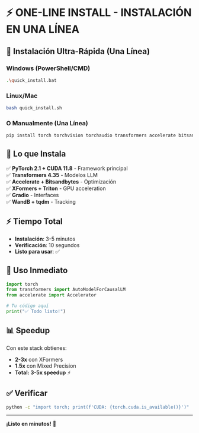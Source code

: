 # ⚡ ONE-LINE INSTALL - INSTALACIÓN EN UNA LÍNEA

## 🚀 Instalación Ultra-Rápida (Una Línea)

### Windows (PowerShell/CMD)
```bash
.\quick_install.bat
```

### Linux/Mac
```bash
bash quick_install.sh
```

### O Manualmente (Una Línea)
```bash
pip install torch torchvision torchaudio transformers accelerate bitsandbytes xformers triton gradio wandb tqdm
```

## 🎯 Lo que Instala

✅ **PyTorch 2.1 + CUDA 11.8** - Framework principal  
✅ **Transformers 4.35** - Modelos LLM  
✅ **Accelerate + Bitsandbytes** - Optimización  
✅ **XFormers + Triton** - GPU acceleration  
✅ **Gradio** - Interfaces  
✅ **WandB + tqdm** - Tracking  

## ⚡ Tiempo Total

- **Instalación**: 3-5 minutos
- **Verificación**: 10 segundos
- **Listo para usar**: ✅

## 🎯 Uso Inmediato

```python
import torch
from transformers import AutoModelForCausalLM
from accelerate import Accelerator

# Tu código aquí
print("✅ Todo listo!")
```

## 📊 Speedup

Con este stack obtienes:
- **2-3x** con XFormers
- **1.5x** con Mixed Precision
- **Total: 3-5x speedup** ⚡

## ✅ Verificar

```bash
python -c "import torch; print(f'CUDA: {torch.cuda.is_available()}')"
```

---

**¡Listo en minutos!** 🚀

